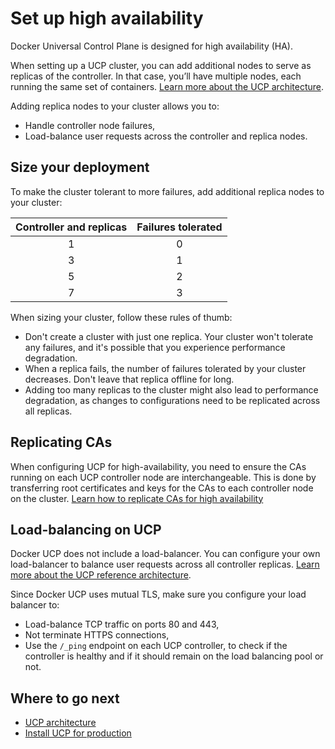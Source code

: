 <!--[metadata]>
+++
aliases = [ "/ucp/understand_ha/"]
title ="Set up high availability"
description="Docker Universal Control plane has support for high availability. Learn how to set up your installation to ensure it tolerates failures."
keywords= ["docker, ucp, high-availability, replica"]
[menu.main]
parent="mn_ucp_high_availability"
identifier="ucp_set_high_availability"
weight=0
+++
<![end-metadata]-->


# Set up high availability

Docker Universal Control Plane is designed for high availability (HA).

When setting up a UCP cluster, you can add additional nodes to serve as
replicas of the controller. In that case, you’ll have multiple nodes, each
running the same set of containers.
[Learn more about the UCP architecture](../architecture.md).

Adding replica nodes to your cluster allows you to:

* Handle controller node failures,
* Load-balance user requests across the controller and replica nodes.


## Size your deployment

To make the cluster tolerant to more failures, add additional replica nodes to
your cluster:

| Controller and replicas | Failures tolerated |
|:-----------------------:|:------------------:|
|            1            |         0          |
|            3            |         1          |
|            5            |         2          |
|            7            |         3          |


When sizing your cluster, follow these rules of thumb:

* Don't create a cluster with just one replica. Your cluster won't tolerate any
failures, and it's possible that you experience performance degradation.
* When a replica fails, the number of failures tolerated by your cluster
decreases. Don't leave that replica offline for long.
* Adding too many replicas to the cluster might also lead to performance
degradation, as changes to configurations need to be replicated across all
replicas.

## Replicating CAs

When configuring UCP for high-availability, you need to ensure the CAs running
on each UCP controller node are interchangeable. This is done by transferring
root certificates and keys for the CAs to each controller node on the cluster. 
[Learn how to replicate CAs for high availability](replicate-cas.md)

## Load-balancing on UCP

Docker UCP does not include a load-balancer. You can configure your own
load-balancer to balance user requests across all controller replicas.
[Learn more about the UCP reference architecture](https://www.docker.com/sites/default/files/RA_UCP%20Load%20Balancing-Feb%202016_0.pdf).

Since Docker UCP uses mutual TLS, make sure you configure your load balancer to:

* Load-balance TCP traffic on ports 80 and 443,
* Not terminate HTTPS connections,
* Use the `/_ping` endpoint on each UCP controller, to check if the controller
is healthy and if it should remain on the load balancing pool or not.


## Where to go next

* [UCP architecture](../architecture.md)
* [Install UCP for production](../installation/install-production.md)
